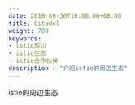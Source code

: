 ```yaml
---
date: 2018-09-30T10:00:00+08:00
title: Citadel
weight: 700
keywords:
- istio周边
- istio生态
- istio合作伙伴
description : "介绍istio的周边生态"
---
```


istio的周边生态

